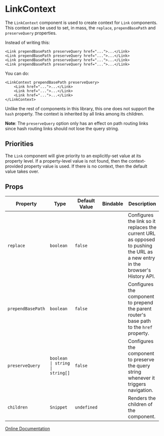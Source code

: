 # LinkContext

The `LinkContext` component is used to create context for `Link` components.  This context can be used to set, in 
mass, the `replace`, `prependBasePath` and `preserveQuery` properties.

Instead of writing this:

```svelte
<Link prependBasePath preserveQuery href="...">...</Link>
<Link prependBasePath preserveQuery href="...">...</Link>
<Link prependBasePath preserveQuery href="...">...</Link>
<Link prependBasePath preserveQuery href="...">...</Link>
```

You can do:

```svelte
<LinkContext prependBasePath preserveQuery>
    <Link href="...">...</Link>
    <Link href="...">...</Link>
    <Link href="...">...</Link>
</LinkContext>
```

Unlike the rest of components in this library, this one does not support the `hash` property.  The context is 
inherited by all links among its children.

**Note**:  The `preserveQuery` option only has an effect on path routing links since hash routing links should not 
lose the query string.

## Priorities

The `Link` component will give priority to an explicitly-set value at its property level.  If a property-level value is 
not found, then the context-provided property value is used.  If there is no context, then the default value takes over.

## Props

| Property | Type | Default Value | Bindable | Description |
|-|-|-|-|-|
| `replace` | `boolean` | `false` | | Configures the link so it replaces the current URL as opposed to pushing the URL as a new entry in the browser's History API. |
| `prependBasePath` | `boolean` | `false` | | Configures the component to prepend the parent router's base path to the `href` property. |
| `preserveQuery` | `boolean \| string \| string[]` | `false` | | Configures the component to preserve the query string whenever it triggers navigation. |
| `children` | `Snippet` | `undefined` | | Renders the children of the component. |

[Online Documentation](https://wjfe-n-savant.hashnode.space/wjfe-n-savant/components/linkcontext)
